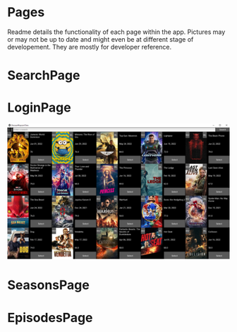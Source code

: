 # Pages
Readme details the functionality of each page within the app. Pictures may or may not be up to date and might even be at different stage of developement. They are mostly for developer reference.

# SearchPage

# LoginPage
![](./README_IMAGES/LoginPage.png)
# SeasonsPage

# EpisodesPage